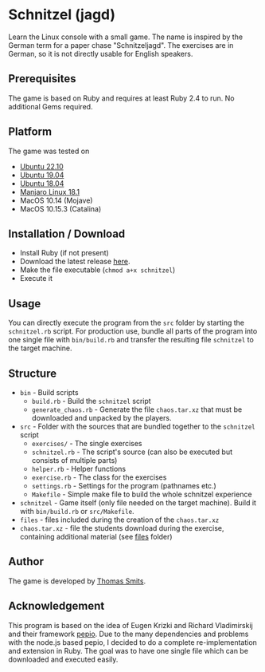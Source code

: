 # Schnitzel (jagd)

Learn the Linux console with a small game. The name is inspired by the German term for a paper chase "Schnitzeljagd". The exercises are in German, so it is not directly usable for English speakers.

## Prerequisites

The game is based on Ruby and requires at least Ruby 2.4 to run. No additional Gems required.

## Platform

The game was tested on

  * [Ubuntu 22.10](http://releases.ubuntu.com/22.10/)
  * [Ubuntu 19.04](http://releases.ubuntu.com/19.04/)
  * [Ubuntu 18.04](http://releases.ubuntu.com/18.04/)
  * [Manjaro Linux 18.1](https://manjaro.org/download/)
  * MacOS 10.14 (Mojave)
  * MacOS 10.15.3 (Catalina)

## Installation / Download

  * Install Ruby (if not present)
  * Download the latest release [here](https://github.com/informatik-mannheim/schnitzel/releases/tag/v1.0).
  * Make the file executable (`chmod a+x schnitzel`)
  * Execute it

## Usage

You can directly execute the program from the `src` folder by starting the `schnitzel.rb` script. For production use, bundle all parts of the program into one single file with `bin/build.rb` and transfer the resulting file `schnitzel` to the target machine.

## Structure

  * `bin` - Build scripts
    - `build.rb` - Build the `schnitzel` script
    - `generate_chaos.rb` - Generate the file `chaos.tar.xz` that must be downloaded and unpacked by the players.
  * `src` - Folder with the sources that are bundled together to the `schnitzel` script
    - `exercises/` - The single exercises
    - `schnitzel.rb` - The script's source (can also be executed but consists of multiple parts)
    - `helper.rb` - Helper functions
    - `exercise.rb` - The class for the exercises
    - `settings.rb` - Settings for the program (pathnames etc.)
    - `Makefile` - Simple make file to build the whole schnitzel experience
  * `schnitzel` - Game itself (only file needed on the target machine). Build it with `bin/build.rb` or `src/Makefile`.
  * `files` - files included during the creation of the `chaos.tar.xz`
  * `chaos.tar.xz` - file the students download during the exercise, containing additional material (see [files](files/) folder)

## Author

The game is developed by [Thomas Smits](https://github.com/thomsmits/).

## Acknowledgement

This program is based on the idea of Eugen Krizki and Richard Vladimirskij and their framework [pepio](https://github.com/limecakeio/pepio). Due to the many dependencies and problems with the node.js based pepio, I decided to do a complete re-implementation and extension in Ruby. The goal was to have one single file which can be downloaded and executed easily.

